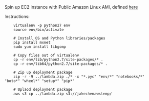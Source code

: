 Spin up EC2 instance with Public Amazon Linux AMI, defined [here](https://docs.aws.amazon.com/lambda/latest/dg/current-supported-versions.html)

Instructions:
```Shell
	virtualenv -p python27 env
	source env/bin/activate
	
	# Install OS and Python libraries/packages
	pip install mxnet
	sudo yum install libgomp

	# Copy files out of virtualenv
	cp -r env/lib/python2.7/site-packages/* .
	cp -r env/lib64/python2.7/site-packages/* .

	# Zip up deployment package
	zip -r -9 ../lambda.zip ./* -x "*.pyc" "env/*" "notebooks/*" "boto*" "wheel*" "setup*" "pip*" 
	
	# Uplaod deployment package
	aws s3 cp ../lambda.zip s3://jakechenawstemp/
	
```
